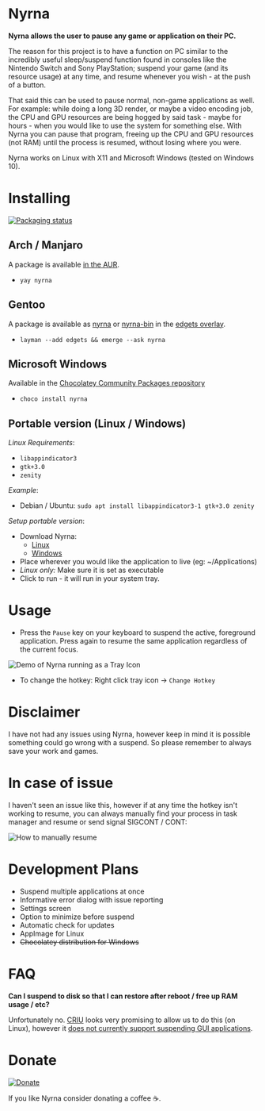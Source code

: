 # Nyrna


**Nyrna allows the user to pause any game or application on their PC.**

The reason for this project is to have a function on PC similar to the incredibly useful sleep/suspend function found in consoles like the Nintendo Switch and Sony PlayStation; suspend your game (and its resource usage) at any time, and resume whenever you wish - at the push of a button.

That said this can be used to pause normal, non-game applications as well. For example: while doing a long 3D render, or maybe a video encoding job, the CPU and GPU resources are being hogged by said task - maybe for hours - when you would like to use the system for something else. With Nyrna you can pause that program, freeing up the CPU and GPU resources (not RAM) until the process is resumed, without losing where you were.

Nyrna works on Linux with X11 and Microsoft Windows (tested on Windows 10).

# Installing

[![Packaging status](https://repology.org/badge/vertical-allrepos/nyrna.svg)](https://repology.org/project/nyrna/versions)

## Arch / Manjaro

A package is available [in the AUR](https://aur.archlinux.org/packages/nyrna/).

- `yay nyrna`

## Gentoo

A package is available as [nyrna](https://github.com/BlueManCZ/edgets/tree/master/x11-misc/nyrna) or [nyrna-bin](https://github.com/BlueManCZ/edgets/tree/master/x11-misc/nyrna-bin) in the [edgets overlay](https://github.com/BlueManCZ/edgets).

- `layman --add edgets && emerge --ask nyrna`

## Microsoft Windows

Available in the [Chocolatey Community Packages repository](https://chocolatey.org/packages/nyrna)

-   `choco install nyrna`

## Portable version (Linux / Windows)

_Linux Requirements_:

- `libappindicator3`
- `gtk+3.0`
- `zenity`

_Example_:

- Debian / Ubuntu: `sudo apt install libappindicator3-1 gtk+3.0 zenity`

_Setup portable version_:

- Download Nyrna:
  - [Linux](https://github.com/Merrit/nyrna/releases/latest/download/nyrna)
  - [Windows](https://github.com/Merrit/nyrna/releases/latest/download/nyrna.exe)
- Place wherever you would like the application to live (eg: ~/Applications)
- _Linux only:_ Make sure it is set as executable
- Click to run - it will run in your system tray.

# Usage

- Press the `Pause` key on your keyboard to suspend the active, foreground application. Press again to resume the same application regardless of the current focus.

![Demo of Nyrna running as a Tray Icon](images/demo_nyrna_tray.png)

- To change the hotkey: Right click tray icon -> `Change Hotkey`

# Disclaimer

I have not had any issues using Nyrna, however keep in mind it is possible something could go wrong with a suspend. So please remember to always save your work and games.

# In case of issue

I haven't seen an issue like this, however if at any time the hotkey isn't working to resume, you can always manually find your process in task manager and resume or send signal SIGCONT / CONT:

![How to manually resume](images/demo_manual_resume.jpg)

# Development Plans

- Suspend multiple applications at once
- Informative error dialog with issue reporting
- Settings screen
- Option to minimize before suspend
- Automatic check for updates
- AppImage for Linux
-   ~~Chocolatey distribution for Windows~~

# FAQ

**Can I suspend to disk so that I can restore after reboot / free up RAM usage / etc?**

Unfortunately no. [CRIU](https://criu.org/) looks very promising to allow us to do this (on Linux), however it [does not currently support suspending GUI applications](https://criu.org/X_applications).

# Donate

[![Donate](.README/Donate-PayPal-green.svg)](https://paypal.me/KristenMcWilliam)

If you like Nyrna consider donating a coffee ☕. 
